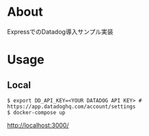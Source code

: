 # About
ExpressでのDatadog導入サンプル実装

# Usage
## Local
```
$ export DD_API_KEY=<YOUR DATADOG API KEY> # https://app.datadoghq.com/account/settings
$ docker-compose up
```

[http://localhost:3000/](http://localhost:3000/)
